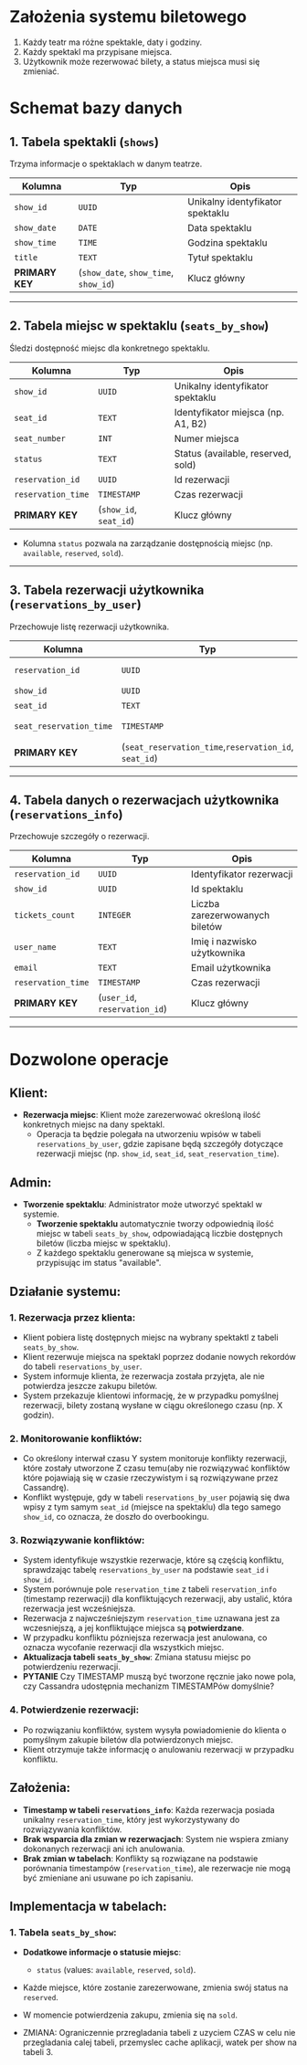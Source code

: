 # Założenia systemu biletowego

1. Każdy teatr ma różne spektakle, daty i godziny.
2. Każdy spektakl ma przypisane miejsca.
3. Użytkownik może rezerwować bilety, a status miejsca musi się zmieniać.

# Schemat bazy danych

## 1. Tabela spektakli (`shows`)

Trzyma informacje o spektaklach w danym teatrze.

| **Kolumna**     | **Typ**                                               | **Opis**                         |
| --------------- | ----------------------------------------------------- | -------------------------------- |
| `show_id`       | `UUID`                                                | Unikalny identyfikator spektaklu |
| `show_date`     | `DATE`                                                | Data spektaklu                   |
| `show_time`     | `TIME`                                                | Godzina spektaklu                |
| `title`         | `TEXT`                                                | Tytuł spektaklu                  |
| **PRIMARY KEY** | (`show_date`, `show_time`, `show_id`) | Klucz główny                     |

---

## 2. Tabela miejsc w spektaklu (`seats_by_show`)

Śledzi dostępność miejsc dla konkretnego spektaklu.

| **Kolumna**        | **Typ**                | **Opis**                             |
| ------------------ | ---------------------- | ------------------------------------ |
| `show_id`          | `UUID`                 | Unikalny identyfikator spektaklu     |
| `seat_id`          | `TEXT`                 | Identyfikator miejsca (np. A1, B2)   |
| `seat_number`      | `INT`                  | Numer miejsca                        |
| `status`           | `TEXT`                 | Status (available, reserved, sold)   |
| `reservation_id`   | `UUID`                 | Id rezerwacji                       |
| `reservation_time` | `TIMESTAMP`            | Czas rezerwacji                      |
| **PRIMARY KEY**    | (`show_id`, `seat_id`) | Klucz główny                         |

- Kolumna `status` pozwala na zarządzanie dostępnością miejsc (np. `available`, `reserved`, `sold`).

---

## 3. Tabela rezerwacji użytkownika (`reservations_by_user`)

Przechowuje listę rezerwacji użytkownika.

| **Kolumna**        | **Typ**                       | **Opis**                  |
| ------------------ | ----------------------------- | ------------------------- |
| `reservation_id`   | `UUID`                        | Identyfikator rezerwacji  |
| `show_id`          | `UUID`                        | Id spektaklu              |
| `seat_id`          | `TEXT`                        | Id miejsca                |
| `seat_reservation_time` | `TIMESTAMP`                   | Czas rezerwacji           |
| **PRIMARY KEY**    | (`seat_reservation_time`,`reservation_id`, `seat_id`) | Klucz główny               |

---

## 4. Tabela danych o rezerwacjach użytkownika (`reservations_info`)

Przechowuje szczegóły o rezerwacji.

| **Kolumna**        | **Typ**                       | **Opis**                  |
| ------------------ | ----------------------------- | ------------------------- |
| `reservation_id`   | `UUID`                        | Identyfikator rezerwacji  |
| `show_id`          | `UUID`                        | Id spektaklu              |
| `tickets_count`          | `INTEGER`                     | Liczba zarezerwowanych biletów |
| `user_name`        | `TEXT`                        | Imię i nazwisko użytkownika |
| `email`            | `TEXT`                        | Email użytkownika         |
| `reservation_time` | `TIMESTAMP`                   | Czas rezerwacji           |
| **PRIMARY KEY**    | (`user_id`, `reservation_id`) | Klucz główny               |

---

# Dozwolone operacje

## Klient:
- **Rezerwacja miejsc**: Klient może zarezerwować określoną ilość konkretnych miejsc na dany spektakl.
  - Operacja ta będzie polegała na utworzeniu wpisów w tabeli `reservations_by_user`, gdzie zapisane będą szczegóły dotyczące rezerwacji miejsc (np. `show_id`, `seat_id`, `seat_reservation_time`).

## Admin:
- **Tworzenie spektaklu**: Administrator może utworzyć spektakl w systemie.
  - **Tworzenie spektaklu** automatycznie tworzy odpowiednią ilość miejsc w tabeli `seats_by_show`, odpowiadającą liczbie dostępnych biletów (liczba miejsc w spektaklu).
  - Z każdego spektaklu generowane są miejsca w systemie, przypisując im status "available".

## Działanie systemu:

### 1. Rezerwacja przez klienta:
- Klient pobiera listę dostępnych miejsc na wybrany spektaktl z tabeli `seats_by_show`.
- Klient rezerwuje miejsca na spektakl poprzez dodanie nowych rekordów do tabeli `reservations_by_user`.
- System informuje klienta, że rezerwacja została przyjęta, ale nie potwierdza jeszcze zakupu biletów.
- System przekazuje klientowi informację, że w przypadku pomyślnej rezerwacji, bilety zostaną wysłane w ciągu określonego czasu (np. X godzin).

### 2. Monitorowanie konfliktów:
- Co określony interwał czasu Y system monitoruje konflikty rezerwacji, które zostały utworzone Z czasu temu(aby nie rozwiązywać konfliktów które pojawiają się w czasie rzeczywistym i są rozwiązywane przez Cassandrę).
- Konflikt występuje, gdy w tabeli `reservations_by_user` pojawią się dwa wpisy z tym samym `seat_id` (miejsce na spektaklu) dla tego samego `show_id`, co oznacza, że doszło do overbookingu.

### 3. Rozwiązywanie konfliktów:
- System identyfikuje wszystkie rezerwacje, które są częścią konfliktu, sprawdzając tabelę `reservations_by_user` na podstawie `seat_id` i `show_id`.
- System porównuje pole `reservation_time` z tabeli `reservation_info` (timestamp rezerwacji) dla konfliktujących rezerwacji, aby ustalić, która rezerwacja jest wcześniejsza.
- Rezerwacja z najwcześniejszym `reservation_time` uznawana jest za wczesniejszą, a jej konfliktujące miejsca są **potwierdzane**.
- W przypadku konfliktu pózniejsza rezerwacja jest anulowana, co oznacza wycofanie rezerwacji dla wszystkich miejsc.
- **Aktualizacja tabeli `seats_by_show`**: Zmiana statusu miejsc po potwierdzeniu rezerwacji.
- **PYTANIE** Czy TIMESTAMP muszą być tworzone ręcznie jako nowe pola, czy Cassandra udostępnia mechanizm TIMESTAMPów domyślnie?

### 4. Potwierdzenie rezerwacji:
- Po rozwiązaniu konfliktów, system wysyła powiadomienie do klienta o pomyślnym zakupie biletów dla potwierdzonych miejsc.
- Klient otrzymuje także informację o anulowaniu rezerwacji w przypadku konfliktu.

## Założenia:
- **Timestamp w tabeli `reservations_info`**: Każda rezerwacja posiada unikalny `reservation_time`, który jest wykorzystywany do rozwiązywania konfliktów.
- **Brak wsparcia dla zmian w rezerwacjach**: System nie wspiera zmiany dokonanych rezerwacji ani ich anulowania.
- **Brak zmian w tabelach**: Konflikty są rozwiązane na podstawie porównania timestampów (`reservation_time`), ale rezerwacje nie mogą być zmieniane ani usuwane po ich zapisaniu.

## Implementacja w tabelach:

### 1. Tabela `seats_by_show`:
- **Dodatkowe informacje o statusie miejsc**:
  - `status` (values: `available`, `reserved`, `sold`).
- Każde miejsce, które zostanie zarezerwowane, zmienia swój status na `reserved`.
- W momencie potwierdzenia zakupu, zmienia się na `sold`.

- ZMIANA: Ograniczennie przregladania tabeli z uzyciem CZAS w celu nie przegladania calej tabeli, przemyslec cache aplikacji, watek per show na tabeli 3.
